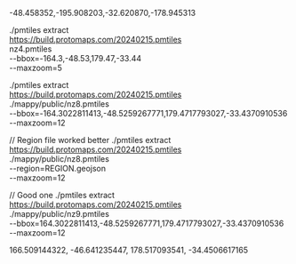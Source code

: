 -48.458352,-195.908203,-32.620870,-178.945313

./pmtiles extract \
 https://build.protomaps.com/20240215.pmtiles \
 nz4.pmtiles \
 --bbox=-164.3,-48.53,179.47,-33.44 \
 --maxzoom=5

./pmtiles extract \
 https://build.protomaps.com/20240215.pmtiles \
 ./mappy/public/nz8.pmtiles \
 --bbox=-164.3022811413,-48.5259267771,179.4717793027,-33.4370910536 \
 --maxzoom=12

// Region file worked better
./pmtiles extract \
 https://build.protomaps.com/20240215.pmtiles \
 ./mappy/public/nz8.pmtiles \
 --region=REGION.geojson \
 --maxzoom=12

// Good one
./pmtiles extract \
 https://build.protomaps.com/20240215.pmtiles \
 ./mappy/public/nz9.pmtiles \
 --bbox=164.3022811413,-48.5259267771,179.4717793027,-33.4370910536 \
 --maxzoom=12

166.509144322, -46.641235447, 178.517093541, -34.4506617165
